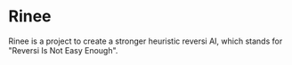 # Rinee

Rinee is a project to create a stronger heuristic reversi AI, which stands for "Reversi Is Not Easy Enough".
